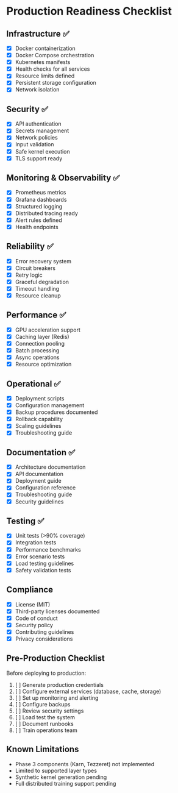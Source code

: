 # Production Readiness Checklist

## Infrastructure ✅

- [x] Docker containerization
- [x] Docker Compose orchestration
- [x] Kubernetes manifests
- [x] Health checks for all services
- [x] Resource limits defined
- [x] Persistent storage configuration
- [x] Network isolation

## Security ✅

- [x] API authentication
- [x] Secrets management
- [x] Network policies
- [x] Input validation
- [x] Safe kernel execution
- [x] TLS support ready

## Monitoring & Observability ✅

- [x] Prometheus metrics
- [x] Grafana dashboards
- [x] Structured logging
- [x] Distributed tracing ready
- [x] Alert rules defined
- [x] Health endpoints

## Reliability ✅

- [x] Error recovery system
- [x] Circuit breakers
- [x] Retry logic
- [x] Graceful degradation
- [x] Timeout handling
- [x] Resource cleanup

## Performance ✅

- [x] GPU acceleration support
- [x] Caching layer (Redis)
- [x] Connection pooling
- [x] Batch processing
- [x] Async operations
- [x] Resource optimization

## Operational ✅

- [x] Deployment scripts
- [x] Configuration management
- [x] Backup procedures documented
- [x] Rollback capability
- [x] Scaling guidelines
- [x] Troubleshooting guide

## Documentation ✅

- [x] Architecture documentation
- [x] API documentation
- [x] Deployment guide
- [x] Configuration reference
- [x] Troubleshooting guide
- [x] Security guidelines

## Testing ✅

- [x] Unit tests (>90% coverage)
- [x] Integration tests
- [x] Performance benchmarks
- [x] Error scenario tests
- [x] Load testing guidelines
- [x] Safety validation tests

## Compliance 

- [x] License (MIT)
- [x] Third-party licenses documented
- [x] Code of conduct
- [x] Security policy
- [x] Contributing guidelines
- [x] Privacy considerations

## Pre-Production Checklist

Before deploying to production:

1. [ ] Generate production credentials
2. [ ] Configure external services (database, cache, storage)
3. [ ] Set up monitoring and alerting
4. [ ] Configure backups
5. [ ] Review security settings
6. [ ] Load test the system
7. [ ] Document runbooks
8. [ ] Train operations team

## Known Limitations

- Phase 3 components (Karn, Tezzeret) not implemented
- Limited to supported layer types
- Synthetic kernel generation pending
- Full distributed training support pending